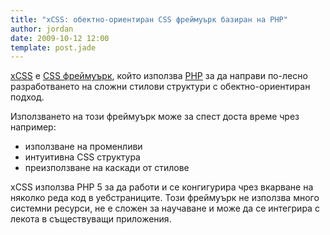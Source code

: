 ```yaml
---
title: "xCSS: обектно-ориентиран CSS фреймуърк базиран на PHP"
author: jordan
date: 2009-10-12 12:00
template: post.jade
---
```


[xCSS](http://xcss.antpaw.org/) e [CSS
фреймуърк](http://dichev.net/bg/css-frameworks), който използва
[PHP](http://www.php.net) за да направи по-лесно разработването на
сложни стилови структури с обектно-ориентиран подход.

Използването на този фреймуърк може за спест доста време чрез например:

-   използване на променливи
-   интуитивна CSS структура
-   преизползване на каскади от стилове

xCSS използва PHP 5 за да работи и се конгигурира чрез вкарване на
няколко реда код в уебстраниците. Този фреймуърк не използва много
системни ресурси, не е сложен за научаване и може да се интегрира с
лекота в съществуващи приложения.
